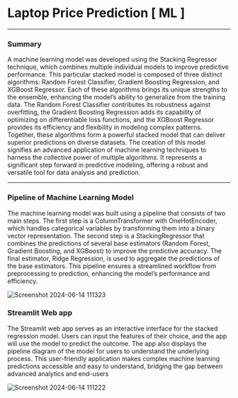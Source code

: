 # Laptop Price Prediction [ ML ]
----
### Summary

A machine learning model was developed using the Stacking Regressor technique, which combines multiple individual models to improve predictive performance. This particular stacked model is composed of three distinct algorithms: Random Forest Classifier, Gradient Boosting Regression, and XGBoost Regressor. Each of these algorithms brings its unique strengths to the ensemble, enhancing the model’s ability to generalize from the training data. The Random Forest Classifier contributes its robustness against overfitting, the Gradient Boosting Regression adds its capability of optimizing on differentiable loss functions, and the XGBoost Regressor provides its efficiency and flexibility in modeling complex patterns. Together, these algorithms form a powerful stacked model that can deliver superior predictions on diverse datasets. The creation of this model signifies an advanced application of machine learning techniques to harness the collective power of multiple algorithms. It represents a significant step forward in predictive modeling, offering a robust and versatile tool for data analysis and prediction.

---
### Pipeline of Machine Learning Model
The machine learning model was built using a pipeline that consists of two main steps. The first step is a ColumnTransformer with OneHotEncoder, which handles categorical variables by transforming them into a binary vector representation. The second step is a StackingRegressor that combines the predictions of several base estimators (Random Forest, Gradient Boosting, and XGBoost) to improve the predictive accuracy. The final estimator, Ridge Regression, is used to aggregate the predictions of the base estimators. This pipeline ensures a streamlined workflow from preprocessing to prediction, enhancing the model’s performance and efficiency.

![Screenshot 2024-06-14 111323](https://github.com/iguptashubham/laptop-price-prediction/assets/140319219/57e9c961-2487-4537-b5f1-b8d3fb0e5f76)

### Streamlit Web app

The Streamlit web app serves as an interactive interface for the stacked regression model. Users can input the features of their choice, and the app will use the model to predict the outcome. The app also displays the pipeline diagram of the model for users to understand the underlying process. This user-friendly application makes complex machine learning predictions accessible and easy to understand, bridging the gap between advanced analytics and end-users

![Screenshot 2024-06-14 111222](https://github.com/iguptashubham/laptop-price-prediction/assets/140319219/e74b518c-26f1-4385-8308-c98ba056c0c5)
